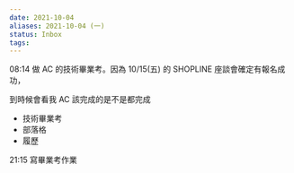 ```yaml
---
date: 2021-10-04
aliases: 2021-10-04 (一)
status: Inbox
tags:
---
```


08:14 做 AC 的技術畢業考。因為 10/15(五) 的 SHOPLINE 座談會確定有報名成功，

到時候會看我 AC 該完成的是不是都完成
-   技術畢業考
-   部落格
-   履歷
    
21:15 寫畢業考作業